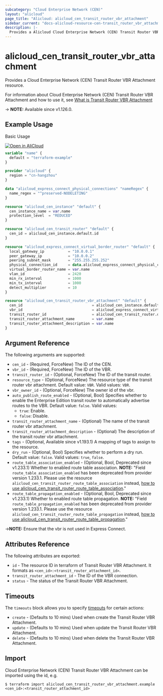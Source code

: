 ```yaml
---
subcategory: "Cloud Enterprise Network (CEN)"
layout: "alicloud"
page_title: "Alicloud: alicloud_cen_transit_router_vbr_attachment"
sidebar_current: "docs-alicloud-resource-cen-transit_router_vbr_attachment"
description: |-
  Provides a Alicloud Cloud Enterprise Network (CEN) Transit Router VBR Attachment resource.
---
```


# alicloud_cen_transit_router_vbr_attachment

Provides a Cloud Enterprise Network (CEN) Transit Router VBR Attachment resource.

For information about Cloud Enterprise Network (CEN) Transit Router VBR Attachment and how to use it, see [What is Transit Router VBR Attachment](https://www.alibabacloud.com/help/en/cen/developer-reference/api-cbn-2017-09-12-createtransitroutervbrattachment)

-> **NOTE:** Available since v1.126.0.

## Example Usage

Basic Usage

<div style="display: block;margin-bottom: 40px;"><div class="oics-button" style="float: right;position: absolute;margin-bottom: 10px;">
  <a href="https://api.aliyun.com/api-tools/terraform?resource=alicloud_cen_transit_router_vbr_attachment&exampleId=5ae00d58-3d74-bbad-72d1-fc88f25aca0d0b654a78&activeTab=example&spm=docs.r.cen_transit_router_vbr_attachment.0.5ae00d583d&intl_lang=EN_US" target="_blank">
    <img alt="Open in AliCloud" src="https://img.alicdn.com/imgextra/i1/O1CN01hjjqXv1uYUlY56FyX_!!6000000006049-55-tps-254-36.svg" style="max-height: 44px; max-width: 100%;">
  </a>
</div></div>

```terraform
variable "name" {
  default = "terraform-example"
}

provider "alicloud" {
  region = "cn-hangzhou"
}

data "alicloud_express_connect_physical_connections" "nameRegex" {
  name_regex = "^preserved-NODELETING"
}

resource "alicloud_cen_instance" "default" {
  cen_instance_name = var.name
  protection_level  = "REDUCED"
}

resource "alicloud_cen_transit_router" "default" {
  cen_id = alicloud_cen_instance.default.id
}

resource "alicloud_express_connect_virtual_border_router" "default" {
  local_gateway_ip           = "10.0.0.1"
  peer_gateway_ip            = "10.0.0.2"
  peering_subnet_mask        = "255.255.255.252"
  physical_connection_id     = data.alicloud_express_connect_physical_connections.nameRegex.connections.0.id
  virtual_border_router_name = var.name
  vlan_id                    = 2420
  min_rx_interval            = 1000
  min_tx_interval            = 1000
  detect_multiplier          = 10
}

resource "alicloud_cen_transit_router_vbr_attachment" "default" {
  cen_id                                = alicloud_cen_instance.default.id
  vbr_id                                = alicloud_express_connect_virtual_border_router.default.id
  transit_router_id                     = alicloud_cen_transit_router.default.transit_router_id
  transit_router_attachment_name        = var.name
  transit_router_attachment_description = var.name
}
```
## Argument Reference

The following arguments are supported:

* `cen_id` - (Required, ForceNew) The ID of the CEN.
* `vbr_id` - (Required, ForceNew) The ID of the VBR.
* `transit_router_id` - (Optional, ForceNew) The ID of the transit router.
* `resource_type` - (Optional, ForceNew) The resource type of the transit router vbr attachment. Default value: `VBR`. Valid values: `VBR`.
* `vbr_owner_id` - (Optional, ForceNew) The owner id of the vbr.
* `auto_publish_route_enabled` - (Optional, Bool) Specifies whether to enable the Enterprise Edition transit router to automatically advertise routes to the VBR. Default value: `false`. Valid values:
  - `true`: Enable.
  - `false`: Disable.
* `transit_router_attachment_name` - (Optional) The name of the transit router vbr attachment.
* `transit_router_attachment_description` - (Optional) The description of the transit router vbr attachment.
* `tags` - (Optional, Available since v1.193.1) A mapping of tags to assign to the resource.
* `dry_run` - (Optional, Bool) Specifies whether to perform a dry run. Default value: `false`. Valid values: `true`, `false`.
* `route_table_association_enabled` - (Optional, Bool, Deprecated since v1.233.1) Whether to enabled route table association. **NOTE:** "Field `route_table_association_enabled` has been deprecated from provider version 1.233.1. Please use the resource `alicloud_cen_transit_router_route_table_association` instead, [how to use alicloud_cen_transit_router_route_table_association](https://registry.terraform.io/providers/aliyun/alicloud/latest/docs/resources/cen_transit_router_route_table_association)."
* `route_table_propagation_enabled` - (Optional, Bool, Deprecated since v1.233.1) Whether to enabled route table propagation. **NOTE:** "Field `route_table_propagation_enabled` has been deprecated from provider version 1.233.1. Please use the resource `alicloud_cen_transit_router_route_table_propagation` instead, [how to use alicloud_cen_transit_router_route_table_propagation](https://registry.terraform.io/providers/aliyun/alicloud/latest/docs/resources/cen_transit_router_route_table_propagation)."

->**NOTE:** Ensure that the vbr is not used in Express Connect.

## Attributes Reference

The following attributes are exported:

* `id` - The resource ID in terraform of Transit Router VBR Attachment. It formats as `<cen_id>:<transit_router_attachment_id>`.
* `transit_router_attachment_id` - The ID of the VBR connection.
* `status` - The status of the Transit Router VBR Attachment.

## Timeouts

The `timeouts` block allows you to specify [timeouts](https://www.terraform.io/docs/configuration-0-11/resources.html#timeouts) for certain actions:

* `create` - (Defaults to 10 mins) Used when create the Transit Router VBR Attachment.
* `update` - (Defaults to 10 mins) Used when update the Transit Router VBR Attachment.
* `delete` - (Defaults to 10 mins) Used when delete the Transit Router VBR Attachment.

## Import

Cloud Enterprise Network (CEN) Transit Router VBR Attachment can be imported using the id, e.g.

```shell
$ terraform import alicloud_cen_transit_router_vbr_attachment.example <cen_id>:<transit_router_attachment_id>
```
